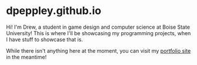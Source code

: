 # dpeppley.github.io

Hi! I'm Drew, a student in game design and computer science at Boise State University! This is where I'll be showcasing my programming projects, when I have stuff to showcase that is.

While there isn't anything here at the moment, you can visit my [portfolio site](http://drewpeppley.com/) in the meantime!
